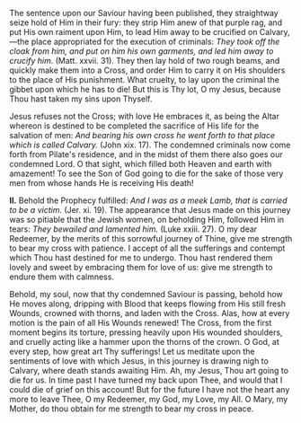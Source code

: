 
The sentence upon our Saviour having been published, they straightway seize hold of Him in their fury: they strip Him anew of that purple rag, and put His own raiment upon Him, to lead Him away to be crucified on Calvary, —the place appropriated for the execution of criminals: *They took off the cloak from him, and put on him his own garments, and led him away to crucify him.* (Matt. xxvii. 31). They then lay hold of two rough beams, and quickly make them into a Cross, and order Him to carry it on His shoulders to the place of His punishment. What cruelty, to lay upon the criminal the gibbet upon which he has to die! But this is Thy lot, O my Jesus, because Thou hast taken my sins upon Thyself.

Jesus refuses not the Cross; with love He embraces it, as being the Altar whereon is destined to be completed the sacrifice of His life for the salvation of men: *And bearing his own cross he went forth to that place which is called Calvary.* (John xix. 17). The condemned criminals now come forth from Pilate\'s residence, and in the midst of them there also goes our condemned Lord. O that sight, which filled both Heaven and earth with amazement! To see the Son of God going to die for the sake of those very men from whose hands He is receiving His death!

**II\.** Behold the Prophecy fulfilled: *And I was as a meek Lamb, that is carried to be a victim.* (Jer. xi. 19). The appearance that Jesus made on this journey was so pitiable that the Jewish women, on beholding Him, followed Him in tears: *They bewailed and lamented him.* (Luke xxiii. 27). O my dear Redeemer, by the merits of this sorrowful journey of Thine, give me strength to bear my cross with patience. I accept of all the sufferings and contempt which Thou hast destined for me to undergo. Thou hast rendered them lovely and sweet by embracing them for love of us: give me strength to endure them with calmness.

Behold, my soul, now that thy condemned Saviour is passing, behold how He moves along, dripping with Blood that keeps flowing from His still fresh Wounds, crowned with thorns, and laden with the Cross. Alas, how at every motion is the pain of all His Wounds renewed! The Cross, from the first moment begins its torture, pressing heavily upon His wounded shoulders, and cruelly acting like a hammer upon the thorns of the crown. O God, at every step, how great art Thy sufferings! Let us meditate upon the sentiments of love with which Jesus, in this journey is drawing nigh to Calvary, where death stands awaiting Him. Ah, my Jesus, Thou art going to die for us. In time past I have turned my back upon Thee, and would that I could die of grief on this account! But for the future I have not the heart any more to leave Thee, O my Redeemer, my God, my Love, my All. O Mary, my Mother, do thou obtain for me strength to bear my cross in peace.

